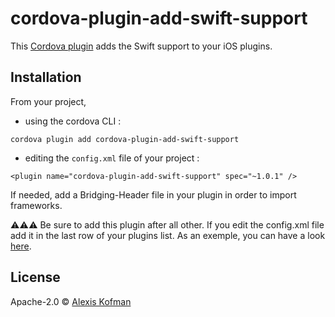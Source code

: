 # cordova-plugin-add-swift-support

This [Cordova plugin](https://www.npmjs.com/package/cordova-plugin-add-swift-support) adds the Swift support to your iOS plugins.


## Installation

From your project,

* using the cordova CLI :

 `cordova plugin add cordova-plugin-add-swift-support`

* editing the `config.xml` file of your project :

 `<plugin name="cordova-plugin-add-swift-support" spec="~1.0.1" />`

If needed, add a Bridging-Header file in your plugin in order to import frameworks.

:warning::warning::warning: Be sure to add this plugin after all other. If you edit the config.xml file add it in the last row of your plugins list. As an exemple, you can have a look [here](https://github.com/akofman/cordova-plugin-dbmeter).

## License

Apache-2.0 © [Alexis Kofman](http://twitter.com/alexiskofman)
